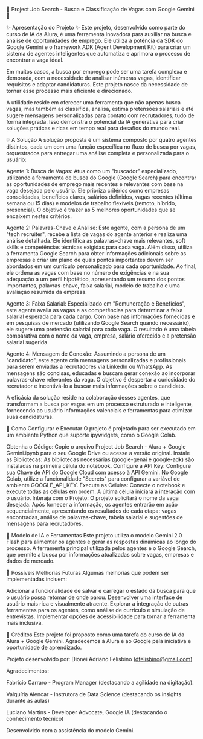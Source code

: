 🚀 Project Job Search - Busca e Classificação de Vagas com Google Gemini 🚀

✨ Apresentação do Projeto ✨
Este projeto, desenvolvido como parte do curso de IA da Alura, é uma ferramenta inovadora para auxiliar na busca e análise de oportunidades de emprego. Ele utiliza a potência da SDK do Google Gemini e o framework ADK (Agent Development Kit) para criar um sistema de agentes inteligentes que automatiza e aprimora o processo de encontrar a vaga ideal.

Em muitos casos, a busca por emprego pode ser uma tarefa complexa e demorada, com a necessidade de analisar inúmeras vagas, identificar requisitos e adaptar candidaturas. Este projeto nasce da necessidade de tornar esse processo mais eficiente e direcionado.

A utilidade reside em oferecer uma ferramenta que não apenas busca vagas, mas também as classifica, analisa, estima pretensões salariais e até sugere mensagens personalizadas para contato com recrutadores, tudo de forma integrada. Isso demonstra o potencial da IA generativa para criar soluções práticas e ricas em tempo real para desafios do mundo real.

💡 A Solução
A solução proposta é um sistema composto por quatro agentes distintos, cada um com uma função específica no fluxo de busca por vagas, orquestrados para entregar uma análise completa e personalizada para o usuário:

Agente 1: Busca de Vagas: Atua como um "buscador" especializado, utilizando a ferramenta de busca do Google (Google Search) para encontrar as oportunidades de emprego mais recentes e relevantes com base na vaga desejada pelo usuário. Ele prioriza critérios como empresas consolidadas, benefícios claros, salários definidos, vagas recentes (última semana ou 15 dias) e modelos de trabalho flexíveis (remoto, híbrido, presencial). O objetivo é trazer as 5 melhores oportunidades que se encaixem nestes critérios.

Agente 2: Palavras-Chave e Análise: Este agente, com a persona de um "tech recruiter", recebe a lista de vagas do agente anterior e realiza uma análise detalhada. Ele identifica as palavras-chave mais relevantes, soft skills e competências técnicas exigidas para cada vaga. Além disso, utiliza a ferramenta Google Search para obter informações adicionais sobre as empresas e criar um plano de quais pontos importantes devem ser abordados em um currículo personalizado para cada oportunidade. Ao final, ele ordena as vagas com base no número de exigências e na sua adequação a um perfil hipotético, apresentando um resumo dos pontos importantes, palavras-chave, faixa salarial, modelo de trabalho e uma avaliação resumida da empresa.

Agente 3: Faixa Salarial: Especializado em "Remuneração e Benefícios", este agente avalia as vagas e as competências para determinar a faixa salarial esperada para cada cargo. Com base nas informações fornecidas e em pesquisas de mercado (utilizando Google Search quando necessário), ele sugere uma pretensão salarial para cada vaga. O resultado é uma tabela comparativa com o nome da vaga, empresa, salário oferecido e a pretensão salarial sugerida.

Agente 4: Mensagem de Conexão: Assumindo a persona de um "candidato", este agente cria mensagens personalizadas e profissionais para serem enviadas a recrutadores via LinkedIn ou WhatsApp. As mensagens são concisas, educadas e buscam gerar conexão ao incorporar palavras-chave relevantes da vaga. O objetivo é despertar a curiosidade do recrutador e incentivá-lo a buscar mais informações sobre o candidato.

A eficácia da solução reside na colaboração desses agentes, que transformam a busca por vagas em um processo estruturado e inteligente, fornecendo ao usuário informações valenciais e ferramentas para otimizar suas candidaturas.

🔧 Como Configurar e Executar
O projeto é projetado para ser executado em um ambiente Python que suporte ipywidgets, como o Google Colab.

Obtenha o Código: Copie o arquivo Project Job Search - Alura + Google Gemini.ipynb para o seu Google Drive ou acesse a versão original.
Instale as Bibliotecas: As bibliotecas necessárias (google-genai e google-adk) são instaladas na primeira célula do notebook.
Configure a API Key: Configure sua Chave de API do Google Cloud com acesso à API Gemini. No Google Colab, utilize a funcionalidade "Secrets" para configurar a variável de ambiente GOOGLE_API_KEY.
Execute as Células: Conecte o notebook e execute todas as células em ordem. A última célula iniciará a interação com o usuário.
Interaja com o Projeto: O projeto solicitará o nome da vaga desejada. Após fornecer a informação, os agentes entrarão em ação sequencialmente, apresentando os resultados de cada etapa: vagas encontradas, análise de palavras-chave, tabela salarial e sugestões de mensagens para recrutadores.

🧠 Modelo de IA e Ferramentas
Este projeto utiliza o modelo Gemini 2.0 Flash para alimentar os agentes e gerar as respostas dinâmicas ao longo do processo. A ferramenta principal utilizada pelos agentes é o Google Search, que permite a busca por informações atualizadas sobre vagas, empresas e dados de mercado.



🚀 Possíveis Melhorias Futuras
Algumas melhorias que podem ser implementadas incluem:

Adicionar a funcionalidade de salvar e carregar o estado da busca para que o usuário possa retomar de onde parou.
Desenvolver uma interface de usuário mais rica e visualmente atraente.
Explorar a integração de outras ferramentas para os agentes, como análise de currículo e simulação de entrevistas.
Implementar opções de acessibilidade para tornar a ferramenta mais inclusiva.

🙏 Créditos
Este projeto foi proposto como uma tarefa do curso de IA da Alura + Google Gemini. Agradecemos à Alura e ao Google pela iniciativa e oportunidade de aprendizado.

Projeto desenvolvido por: Dionei Adriano Felisbino (dfelisbino@gmail.com)

Agradecimentos:

Fabricio Carraro - Program Manager (destacando a agilidade na digitação).

Valquíria Alencar - Instrutora de Data Science (destacando os insights durante as aulas) 

Luciano Martins - Developer Advocate, Google IA (destacando o conhecimento técnico)

Desenvolvido com a assistência do modelo Gemini.
